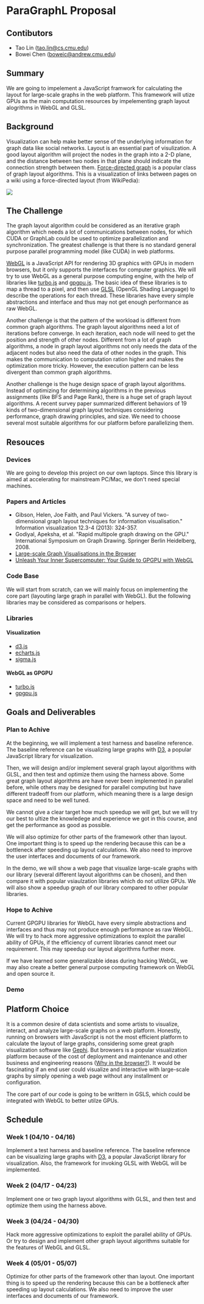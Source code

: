 # ParaGraphL Proposal
## Contibutors
- Tao Lin (<tao.lin@cs.cmu.edu>)
- Bowei Chen (<boweic@andrew.cmu.edu>)

## Summary

We are going to impelement a JavaScript framwork for calculating the layout for large-scale graphs in the web platform. This framework will utize GPUs as the main computation resources by impelementing graph layout alogrithms in WebGL and GLSL.

## Background
Visualization can help make better sense of the underlying information for graph data like social networks. Layout is an essential part of visulization. A good layout algorithm will project the nodes in the graph into a 2-D plane, and the distance between two nodes in that plane should indicate the connection strength between them. [Force-directed graph](https://en.wikipedia.org/wiki/Force-directed_graph_drawing) is a popular class of graph layout algorithms. This is a visualization of links between pages on a wiki using a force-directed layout (from WikiPedia):

![](https://upload.wikimedia.org/wikipedia/commons/thumb/9/90/Visualization_of_wiki_structure_using_prefuse_visualization_package.png/600px-Visualization_of_wiki_structure_using_prefuse_visualization_package.png)

## The Challenge
The graph layout algorithm could be considered as an iterative graph algorithm which needs a lot of communications between nodes, for which CUDA or GraphLab could be used to optimize parallelization and synchronization. The greatest challenge is that there is no standard general purpose parallel programming model (like CUDA) in web platforms.

[WebGL](https://en.wikipedia.org/wiki/WebGL) is a JavaScript API for rendering 3D graphics with GPUs in modern browsers, but it only supports the interfaces for computer graphics. We will try to use WebGL as a general purpose computing engine, with the help of libraries like [turbo.js](https://turbo.github.io/) and [gpgpu.js](https://github.com/amoffat/gpgpu.js). The basic idea of these libraries is to map a thread to a pixel, and then use [GLSL](https://en.wikipedia.org/wiki/OpenGL_Shading_Language) (OpenGL Shading Language) to describe the operations for each thread. These libraries have every simple abstractions and interface and thus may not get enough performance as raw WebGL.

Another challenge is that the pattern of the workload is different from common graph algorithms. The graph layout algorithms need a lot of iterations before converge. In each iteration, each node will need to get the position and strength of other nodes. Different from a lot of graph algorithms, a node in graph layout algorithms not only needs the data of the adjacent nodes but also need the data of other nodes in the graph. This makes the communication to computation ration higher and makes the optimization more tricky. However, the execution pattern can be less divergent than common graph algorithms.

Another challenge is the huge design space of graph layout algorithms. Instead of optimizing for determining algorithms in the previous assignments (like BFS and Page Rank), there is a huge set of graph layout algorithms. A recent survey paper summarized different behaviors of 19 kinds of two-dimensional graph layout techniques considering performance, graph drawing principles, and size. We need to choose several most suitable algorithms for our platform before parallelizing them.

## Resouces

### Devices
We are going to develop this project on our own laptops. Since this library is aimed at accelerating for mainstream PC/Mac, we don't need special machines.

### Papers and Articles
- Gibson, Helen, Joe Faith, and Paul Vickers. "A survey of two-dimensional graph layout techniques for information visualisation." Information visualization 12.3-4 (2013): 324-357.
- Godiyal, Apeksha, et al. "Rapid multipole graph drawing on the GPU." International Symposium on Graph Drawing. Springer Berlin Heidelberg, 2008.
- [Large-scale Graph Visualisations in the Browser](http://slides.com/nicolasjoseph/largescalevis#/)
- [Unleash Your Inner Supercomputer: Your Guide to GPGPU with WebGL](http://www.vizitsolutions.com/portfolio/webgl/gpgpu/)

### Code Base
We will start from scratch, can we will mainly focus on implementing the core part (layouting large graph in parallel with WebGL). But the following libraries may be considered as comparisons or helpers.

### Libraries
#### Visualization
- [d3.js](https://d3js.org/)
- [echarts.js](http://echarts.baidu.com/)
- [sigma.js](http://sigmajs.org/)

#### WebGL as GPGPU
- [turbo.js](https://turbo.github.io/)
- [gpgpu.js](https://github.com/amoffat/gpgpu.js)

## Goals and Deliverables

### Plan to Achive

At the beginning, we will implement a test harness and baseline reference. The baseline reference can be visualizing large graphs with [D3](https://d3js.org/), a popular JavaScript library for visualization.

Then, we will design and/or implement several graph layout algorithms with GLSL, and then test and optimize them using the harness above. Some great graph layout algorithms are have never been implemented in parallel before, while others may be designed for parallel computing but have different tradeoff from our platform, which meaning there is a large design space and need to be well tuned.

We cannot give a clear target how much speedup we will get, but we will try our best to ultize the knowledege and experience we got in this course, and get the performance as good as possible.

We will also optimize for other parts of the framework other than layout. One important thing is to speed up the rendering because this can be a bottleneck after speeding up layout calculations. We also need to improve the user interfaces and documents of our framework.

In the demo, we will show a web page that visualize large-scale graphs with our library (several different layout algorithms can be chosen), and then compare it with popular vsiaulzation libraries which do not utilize GPUs. We will also show a speedup graph of our library compared to other popular libraries.

### Hope to Achive
Current GPGPU libraries for WebGL have every simple abstractions and interfaces and thus may not produce enough performance as raw WebGL.
We will try to hack more aggressive optimizations to exploit the parallel ability of GPUs, if the efficiency of current libraries cannot meet our requirement. This may speedup our layout algorithms further more.

If we have learned some generalizable ideas during hacking WebGL, we may also create a better general purpose computing framework on WebGL and open source it.


### Demo


## Platform Choice

It is a common desire of data scientists and some artists to visualize, interact, and analyze large-scale graphs on a web platform. Honestly, running on browsers with JavaScript is not the most efficient platform to calculate the layout of large graphs, considering some great graph visualization software like [Gephi](https://gephi.org/). But browsers is a popular visualization platform because of the cost of deployment and maintenance and other business and engineering reasons ([Why in the browser?](http://slides.com/nicolasjoseph/largescalevis#/5)). It would be fascinating if an end user could visualize and interactive with large-scale graphs by simply opening a web page without any installment or configuration.

The core part of our code is going to be writtern in GSLS, which could be integrated with WebGL to better utilze GPUs.

## Schedule

### Week 1 (04/10 - 04/16)
Implement a test harness and baseline reference. The baseline reference can be visualizing large graphs with [D3](https://d3js.org/), a popular JavaScript library for visualization. Also, the framework for invoking GLSL with WebGL will be implemented.
### Week 2 (04/17 - 04/23)
Implement one or two graph layout algorithms with GLSL, and then test and optimize them using the harness above.
### Week 3 (04/24 - 04/30)
Hack more aggressive optimizations to exploit the parallel ability of GPUs. Or try to design and implement other graph layout algorithms suitable for the features of WebGL and GLSL.
### Week 4 (05/01 - 05/07)
Optimize for other parts of the framework other than layout. One important thing is to speed up the rendering because this can be a bottleneck after speeding up layout calculations. We also need to improve the user interfaces and documents of our framework.

